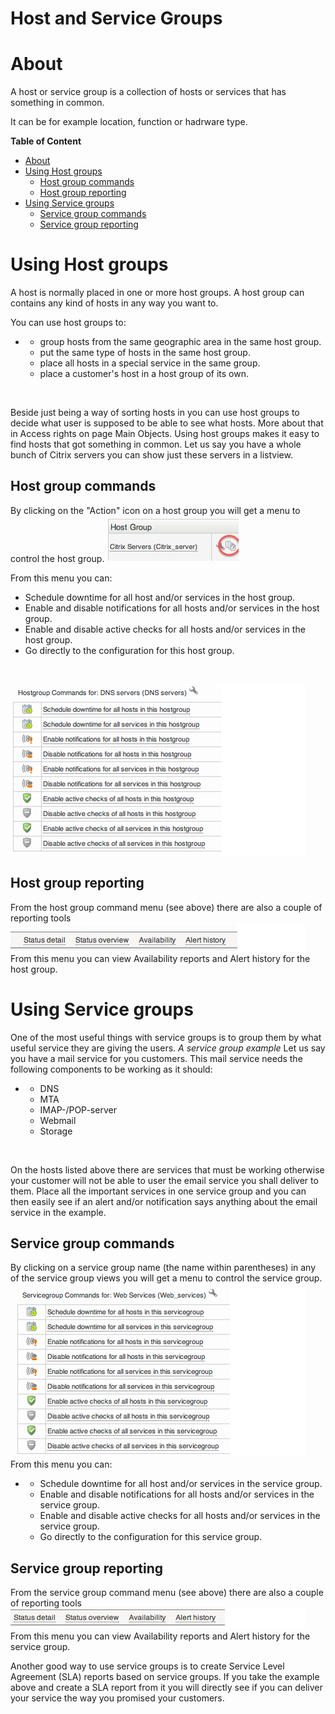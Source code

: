 # Host and Service Groups

# About

A host or service group is a collection of hosts or services that has something in common.

It can be for example location, function or hadrware type.

**Table of Content**

-   [About](#HostandServiceGroups-About)
-   [Using Host groups](#HostandServiceGroups-UsingHostgroups)
    -   [Host group commands](#HostandServiceGroups-Hostgroupcommands)
    -   [Host group reporting](#HostandServiceGroups-Hostgroupreporting)
-   [Using Service groups](#HostandServiceGroups-UsingServicegroups)
    -   [Service group commands](#HostandServiceGroups-Servicegroupcommands)
    -   [Service group reporting](#HostandServiceGroups-Servicegroupreporting)

# Using Host groups

A host is normally placed in one or more host groups. A host group can contains any kind of hosts in any way you want to.

You can use host groups to:

-   -   group hosts from the same geographic area in the same host group.
    -   put the same type of hosts in the same host group.
    -   place all hosts in a special service in the same group.
    -   place a customer's host in a host group of its own.

 

 Beside just being a way of sorting hosts in you can use host groups to decide what user is supposed to be able to see what hosts. More about that in Access rights on page Main Objects.
 Using host groups makes it easy to find hosts that got something in common. Let us say you have a whole bunch of Citrix servers you can show just these servers in a listview.

## Host group commands

By clicking on the "Action" icon on a host group you will get a menu to control the host group.
 ![](attachments/16482320/16679209.png)

From this menu you can:

-   Schedule downtime for all host and/or services in the host group.
-   Enable and disable notifications for all hosts and/or services in the host group.
-   Enable and disable active checks for all hosts and/or services in the host group.
-   Go directly to the configuration for this host group.

 

![](attachments/16482320/16679207.png)

## Host group reporting

From the host group command menu (see above) there are also a couple of reporting tools
 ![](attachments/16482320/16679208.png)
 From this menu you can view Availability reports and Alert history for the host group.

# Using Service groups

One of the most useful things with service groups is to group them by what useful service they are giving the users.
*A service group example*
 Let us say you have a mail service for you customers. This mail service needs the following components to be working as it should:

-   -   DNS
    -   MTA
    -   IMAP-/POP-server
    -   Webmail
    -   Storage

 

On the hosts listed above there are services that must be working otherwise your customer will not be able to user the email service you shall deliver to them.
 Place all the important services in one service group and you can then easily see if an alert and/or notification says anything about the email service in the example.

## Service group commands

By clicking on a service group name (the name within parentheses) in any of the service group views you will get a menu to control the service group.
![](attachments/16482320/16679214.png)
 From this menu you can:

-   -   Schedule downtime for all host and/or services in the service group.
    -   Enable and disable notifications for all hosts and/or services in the service group.
    -   Enable and disable active checks for all hosts and/or services in the service group.
    -   Go directly to the configuration for this service group.

## Service group reporting

From the service group command menu (see above) there are also a couple of reporting tools
 ![](attachments/16482320/16679213.png)
 From this menu you can view Availability reports and Alert history for the service group.

Another good way to use service groups is to create Service Level Agreement (SLA) reports based on service groups. If you take the example above and create a SLA report from it you will directly see if you can deliver your service the way you promised your customers.

